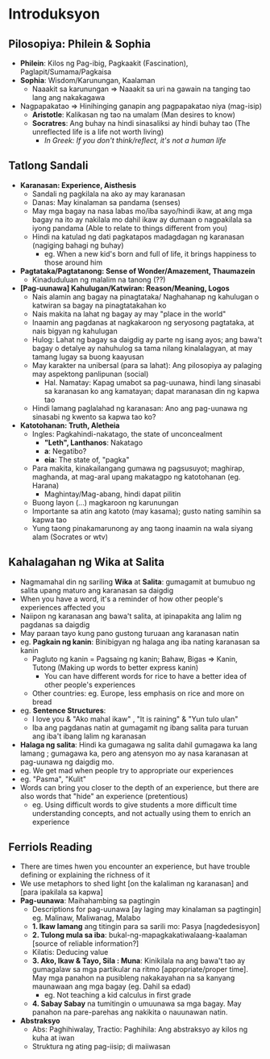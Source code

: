# Introduksyon

## Pilosopiya: Philein & Sophia
* **Philein**: Kilos ng Pag-ibig, Pagkaakit (Fascination), Paglapit/Sumama/Pagkaisa
* **Sophia**: Wisdom/Karunungan, Kaalaman
  * Naaakit sa karunungan => Naaakit sa uri na gawain na tanging tao lang ang nakakagawa
* Nagpapakatao => Hinihinging ganapin ang pagpapakatao niya (mag-isip)
  * **Aristotle**: Kalikasan ng tao na umalam (Man desires to know)
  * **Socratres**: Ang buhay na hindi sinasaliksi ay hindi buhay tao (The unreflected life is a life not worth living)
    * *In Greek: If you don't think/reflect, it's not a human life*

## Tatlong Sandali
* **Karanasan: Experience, Aisthesis**
  * Sandali ng pagkilala na ako ay may karanasan
  * Danas: May kinalaman sa pandama (senses)
  * May mga bagay na nasa labas mo/iba sayo/hindi ikaw, at ang mga bagay na ito ay nakilala mo dahil ikaw ay dumaan o nagpakilala sa iyong pandama (Able to relate to things different from you)
  * Hindi na katulad ng dati pagkatapos madagdagan ng karanasan (nagiging bahagi ng buhay)
    * eg. When a new kid's born and full of life, it brings happiness to those around him
* **Pagtataka/Pagtatanong: Sense of Wonder/Amazement, Thaumazein**
  * Kinaduduluan ng malalim na tanong (??)
* **[Pag-uunawa] Kahulugan/Katwiran: Reason/Meaning, Logos**
  * Nais alamin ang bagay na pinagtataka/ Naghahanap ng kahulugan o katwiran sa bagay na pinagtatakahan ko
  * Nais makita na lahat ng bagay ay may "place in the world"
  * Inaamin ang pagdanas at nagkakaroon ng seryosong pagtataka, at nais bigyan ng kahulugan
  * Hulog: Lahat ng bagay sa daigdig ay parte ng isang ayos; ang bawa't bagay o detalye ay nahuhulog sa tama nilang kinalalagyan, at may tamang lugay sa buong kaayusan
  * May karakter na unibersal (para sa lahat): Ang pilosopiya ay palaging may aspektong panlipunan (social)
    * Hal. Namatay: Kapag umabot sa pag-uunawa, hindi lang sinasabi sa karanasan ko ang kamatayan; dapat maranasan din ng kapwa tao
  * Hindi lamang paglalahad ng karanasan: Ano ang pag-uunawa ng sinasabi ng kwento sa kapwa tao ko?
* **Katotohanan: Truth, Aletheia**
  * Ingles: Pagkahindi-nakatago, the state of unconcealment
    * **"Leth", Lanthanos**: Nakatago
    * **a**: Negatibo?
    * **eia**: The state of, "pagka"
  * Para makita, kinakailangang gumawa ng pagsusuyot; maghirap, maghanda, at mag-aral upang makatagpo ng katotohanan (eg. Harana)
    * Maghintay/Mag-abang, hindi dapat pilitin
  * Buong layon (...) magkaroon ng karunungan
  * Importante sa atin ang katoto (may kasama); gusto nating samihin sa kapwa tao
  * Yung taong pinakamarunong ay ang taong inaamin na wala siyang alam (Socrates or wtv)

## Kahalagahan ng Wika at Salita
* Nagmamahal din ng sariling **Wika** at **Salita**: gumagamit at bumubuo ng salita upang maturo ang karanasan sa daigdig
* When you have a word, it's a reminder of how other people's experiences affected you
* Naiipon ng karanasan ang bawa't salita, at ipinapakita ang lalim ng pagdanas sa daigdig
* May paraan tayo kung pano gustong turuaan ang karanasan natin
* eg. **Pagkain ng kanin**: Binibigyan ng halaga ang iba nating karanasan sa kanin
  * Pagluto ng kanin = Pagsaing ng kanin; Bahaw, Bigas => Kanin, Tutong (Making up words to better express kanin)
    * You can have different words for rice to have a better idea of other people's experiences
  * Other countries: eg. Europe, less emphasis on rice and more on bread
* eg. **Sentence Structures**:
  * I love you & "Ako mahal ikaw" , "It is raining" & "Yun tulo ulan"
  * Iba ang pagdanas natin at gumagamit ng ibang salita para turuan ang iba't ibang lalim ng karanasan
* **Halaga ng salita**: Hindi ka gumagawa ng salita dahil gumagawa ka lang lamang ; gumagawa ka, pero ang atensyon mo ay nasa karanasan at pag-uunawa ng daigdig mo.
* eg. We get mad when people try to appropriate our experiences
* eg. "Pasma", "Kulit"
* Words can bring you closer to the depth of an experience, but there are also words that "hide" an experience (pretentious)
  * eg. Using difficult words to give students a more difficult time understanding concepts, and not actually using them to enrich an experience

## Ferriols Reading 
* There are times hwen you encounter an experience, but have trouble defining or explaining the richness of it 
* We use metaphors to shed light [on the kalaliman ng karanasan] and [para ipakilala sa kapwa]
* **Pag-uunawa**: Maihahambing sa pagtingin
  * Descriptions for pag-uunawa [ay laging may kinalaman sa pagtingin] eg. Malinaw, Maliwanag, Malabo
  * **1. Ikaw lamang** ang titingin para sa sarili mo: Pasya [nagdedesisyon]
  * **2. Tulong mula sa iba**: bukal-ng-mapagkakatiwalaang-kaalaman [source of reliable information?]
  * Kilatis: Deducing value
  * **3. Ako, Ikaw & Tayo, Sila : Muna**: Kinikilala na ang bawa't tao ay gumagalaw sa mga partikular na ritmo [appropriate/proper time]. May mga panahon na pusibleng nakakayahan na sa kanyang maunawaan ang mga bagay (eg. Dahil sa edad)
    * eg. Not teaching a kid calculus in first grade
  * **4. Sabay Sabay** na tumitingin o umuunawa sa mga bagay. May panahon na pare-parehas ang nakikita o nauunawan natin. 
* **Abstraksyo**
  * Abs: Paghihiwalay, Tractio: Paghihila: Ang abstraksyo ay kilos ng kuha at iwan
  * Struktura ng ating pag-iisip; di maiiwasan
